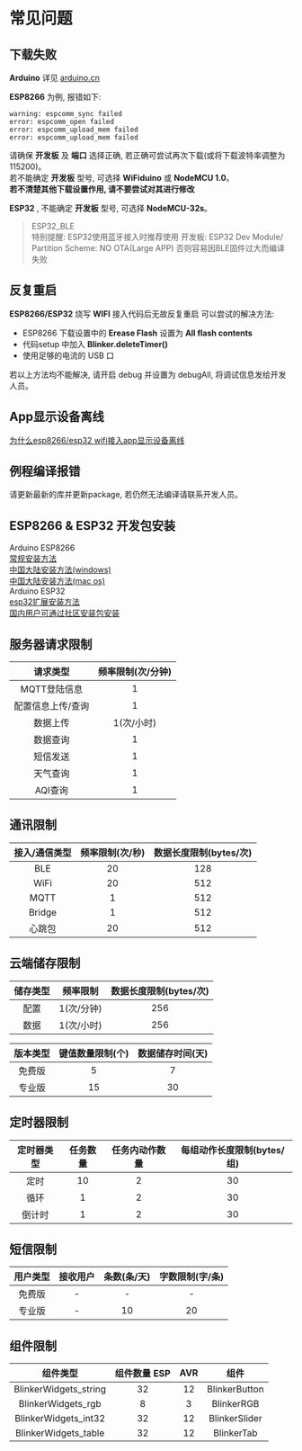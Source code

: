 # 常见问题

## 下载失败

**Arduino** 详见 [arduino.cn](https://www.arduino.cn/thread-1066-1-1.html)   

**ESP8266** 为例, 报错如下:

``` 
warning: espcomm_sync failed
error: espcomm_open failed
error: espcomm_upload_mem failed
error: espcomm_upload_mem failed
```

请确保 **开发板** 及 **端口** 选择正确, 若正确可尝试再次下载(或将下载波特率调整为115200)。  
若不能确定 **开发板** 型号, 可选择 **WiFiduino** 或 **NodeMCU 1.0**。  
**若不清楚其他下载设置作用, 请不要尝试对其进行修改**  

**ESP32** , 不能确定 **开发板** 型号, 可选择 **NodeMCU-32s**。  

> ESP32_BLE  
> 特别提醒: ESP32使用蓝牙接入时推荐使用 开发板: ESP32 Dev Module/ Partition Scheme: NO OTA(Large APP) 否则容易因BLE固件过大而编译失败  

## 反复重启

**ESP8266/ESP32** 烧写 **WIFI** 接入代码后无故反复重启
可以尝试的解决方法:

* ESP8266 下载设置中的 **Erease Flash** 设置为 **All flash contents**  
* 代码setup 中加入 **Blinker.deleteTimer()**  
* 使用足够的电流的 USB 口  

若以上方法均不能解决, 请开启 debug 并设置为 debugAll, 将调试信息发给开发人员。  

## App显示设备离线  

[为什么esp8266/esp32 wifi接入app显示设备离线](https://www.arduino.cn/thread-95396-1-1.html)  

## 例程编译报错

请更新最新的库并更新package, 若仍然无法编译请联系开发人员。

## ESP8266 & ESP32 开发包安装

Arduino ESP8266  
[常规安装方法](https://www.arduino.cn/thread-75969-1-1.html)  
[中国大陆安装方法(windows)](https://www.arduino.cn/thread-76029-1-1.html)  
[中国大陆安装方法(mac os)](https://www.arduino.cn/thread-76222-1-1.html)  
Arduino ESP32  
[esp32扩展安装方法](https://github.com/espressif/arduino-esp32)  
[国内用户可通过社区安装包安装](https://www.arduino.cn/thread-81194-1-1.html)  

## 服务器请求限制

| 请求类型 | 频率限制(次/分钟) |
| :-: | :-: |
| MQTT登陆信息 | 1 |
| 配置信息上传/查询 | 1 |
| 数据上传 | 1(次/小时) |
| 数据查询 | 1 |
| 短信发送 | 1 |
| 天气查询 | 1 |
| AQI查询 | 1 |

## 通讯限制

| 接入/通信类型 | 频率限制(次/秒) | 数据长度限制(bytes/次) |
| :-: | :-: | :-: |
| BLE | 20 | 128 |
| WiFi | 20 | 512 |
| MQTT | 1 | 512 |
| Bridge | 1 | 512 |
| 心跳包 | 20 | 512 |

## 云端储存限制

| 储存类型 | 频率限制 | 数据长度限制(bytes/次) |
| :-: | :-: | :-: |
| 配置 | 1(次/分钟) | 256 |
| 数据 | 1(次/小时) | 256 |

| 版本类型 | 键值数量限制(个) | 数据储存时间(天) |
| :-: | :-: | :-: |
| 免费版 | 5 | 7 |
| 专业版 | 15 | 30 |

## 定时器限制

| 定时器类型 | 任务数量 | 任务内动作数量 | 每组动作长度限制(bytes/组) |
| :-: | :-: | :-: | :-: |
| 定时 | 10 | 2 | 30 |
| 循环 | 1 | 2 | 30 |
| 倒计时 | 1 | 2 | 30 |

## 短信限制

| 用户类型 | 接收用户 | 条数(条/天) | 字数限制(字/条) |
| :-: | :-: | :-: | :-: |
| 免费版 | - | - | - |
| 专业版 | - | 10 | 20 |

## 组件限制

| 组件类型 | 组件数量 ESP | AVR | 组件 |
| :-: | :-: | :-: | :-: |
| BlinkerWidgets_string | 32 | 12 | BlinkerButton |
| BlinkerWidgets_rgb | 8 | 3 | BlinkerRGB |
| BlinkerWidgets_int32 | 32 | 12 | BlinkerSlider |
| BlinkerWidgets_table | 32 | 12 | BlinkerTab |
